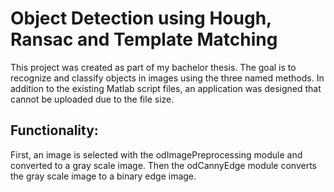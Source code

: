 # Object Detection using Hough, Ransac and Template Matching
This project was created as part of my bachelor thesis. The goal is to recognize and classify objects in images using the three named methods. In addition to the existing Matlab script files, an application was designed that cannot be uploaded due to the file size.


## Functionality:
First, an image is selected with the odImagePreprocessing module and converted to a gray scale image. Then the odCannyEdge module converts the gray scale image to a binary edge image.
